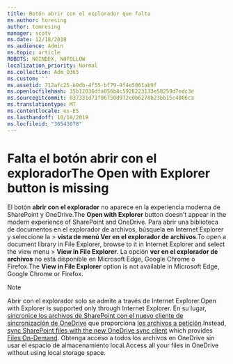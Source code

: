 ```yaml
---
title: Botón abrir con el explorador que falta
ms.author: toresing
author: tomresing
manager: scotv
ms.date: 12/18/2018
ms.audience: Admin
ms.topic: article
ROBOTS: NOINDEX, NOFOLLOW
localization_priority: Normal
ms.collection: Adm_O365
ms.custom: ''
ms.assetid: 712afc25-b9db-4f55-bf79-9f4e5861ab9f
ms.openlocfilehash: 35b12036dfa056b4c5928223133e58259d7edc3e
ms.sourcegitcommit: 037331d71f06750d972c0b6278b23bb15c4806ca
ms.translationtype: MT
ms.contentlocale: es-ES
ms.lasthandoff: 10/18/2019
ms.locfileid: "36543078"
---
```

# <a name="the-open-with-explorer-button-is-missing"></a><span data-ttu-id="30456-102">Falta el botón abrir con el explorador</span><span class="sxs-lookup"><span data-stu-id="30456-102">The Open with Explorer button is missing</span></span>

<span data-ttu-id="30456-103">El botón **abrir con el explorador** no aparece en la experiencia moderna de SharePoint y OneDrive.</span><span class="sxs-lookup"><span data-stu-id="30456-103">The **Open with Explorer** button doesn't appear in the modern experience of SharePoint and OneDrive.</span></span> <span data-ttu-id="30456-104">Para abrir una biblioteca de documentos en el explorador de archivos, búsquela en Internet Explorer y seleccione la \> **vista de menú Ver en el explorador de archivos**.</span><span class="sxs-lookup"><span data-stu-id="30456-104">To open a document library in File Explorer, browse to it in Internet Explorer and select the view menu \> **View in File Explorer**.</span></span> <span data-ttu-id="30456-105">La opción **ver en el explorador de archivos** no está disponible en Microsoft Edge, Google Chrome o Firefox.</span><span class="sxs-lookup"><span data-stu-id="30456-105">The **View in File Explorer** option is not available in Microsoft Edge, Google Chrome or Firefox.</span></span> 
  
> [!NOTE]
> <span data-ttu-id="30456-106">Abrir con el explorador solo se admite a través de Internet Explorer.</span><span class="sxs-lookup"><span data-stu-id="30456-106">Open with Explorer is supported only through Internet Explorer.</span></span> <span data-ttu-id="30456-107">En su lugar, [sincronice los archivos de SharePoint con el nuevo cliente de sincronización de OneDrive](https://support.office.com/article/6de9ede8-5b6e-4503-80b2-6190f3354a88.aspx) que proporciona [los archivos a petición](https://support.office.com/article/0e6860d3-d9f3-4971-b321-7092438fb38e.aspx).</span><span class="sxs-lookup"><span data-stu-id="30456-107">Instead, [sync SharePoint files with the new OneDrive sync client](https://support.office.com/article/6de9ede8-5b6e-4503-80b2-6190f3354a88.aspx) which provides [Files On-Demand](https://support.office.com/article/0e6860d3-d9f3-4971-b321-7092438fb38e.aspx).</span></span> <span data-ttu-id="30456-108">Obtenga acceso a todos los archivos en OneDrive sin usar el espacio de almacenamiento local.</span><span class="sxs-lookup"><span data-stu-id="30456-108">Access all your files in OneDrive without using local storage space.</span></span> 
  

